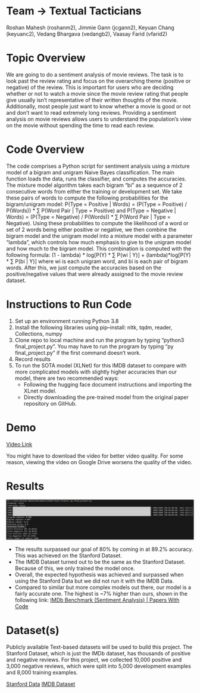 # Team -> Textual Tacticians

Roshan Mahesh (roshanm2), Jimmie Gann (jcgann2), Keyuan Chang (keyuanc2), Vedang Bhargava (vedangb2), Vaasay Farid (vfarid2)

# Topic Overview

We are going to do a sentiment analysis of movie reviews. The task is to look past the review rating and focus on the overarching theme (positive or negative) of the review. This is important for users who are deciding whether or not to watch a movie since the movie review rating that people give usually isn’t representative of their written thoughts of the movie. Additionally, most people just want to know whether a movie is good or not and don’t want to read extremely long reviews. Providing a sentiment analysis on movie reviews allows users to understand the population’s view on the movie without spending the time to read each review.

# Code Overview

The code comprises a Python script for sentiment analysis using a mixture model of a bigram and unigram Naive Bayes classification. The main function loads the data, runs the classifier, and computes the accuracies. The mixture model algorithm takes each bigram “bi” as a sequence of 2 consecutive words from either the training or development set. We take these pairs of words to compute the following probabilities for the bigram/unigram model: P(Type = Positive | Words) = (P(Type = Positive) / P(Words)) * ∑ P(Word Pair | Type = Positive) and P(Type = Negative | Words) = (P(Type = Negative) / P(Words)) * ∑ P(Word Pair | Type = Negative). Using these probabilities to compute the likelihood of a word or set of 2 words being either positive or negative, we then combine the bigram model and the unigram model into a mixture model with a parameter “lambda”, which controls how much emphasis to give to the unigram model and how much to the bigram model. This combination is computed with the following formula: (1 - lambda) * log[P(Y) * ∑ P(wi | Y)] + (lambda)*log[P(Y) * ∑ P(bi | Y)] where wi is each unigram word, and bi is each pair of bigram words. After this, we just compute the accuracies based on the positive/negative values that were already assigned to the movie review dataset.

# Instructions to Run Code

1. Set up an environment running Python 3.8
1. Install the following libraries using pip–install: nltk, tqdm, reader, Collections, numpy
1. Clone repo to local machine and run the program by typing “python3 final_project.py”. You may have to run the program by typing “py final_project.py” if the first command doesn’t work.
1. Record results
1. To run the SOTA model (XLNet) for this IMDB dataset to compare with more complicated models with slightly higher accuracies than our model, there are two recommended ways:
    - Following the hugging face document instructions and importing the XLnet model.
    - Directly downloading the pre-trained model from the original paper repository on GitHub.

# Demo

[Video Link](https://drive.google.com/file/d/1V8BHa5C-lhphMyZNDSenwechZg3Uyb3L/view?usp=sharing)

You might have to download the video for better video quality. For some reason, viewing the video on Google Drive worsens the quality of the video.

# Results

![Capture](Capture.PNG)

- The results surpassed our goal of 80% by coming in at 89.2% accuracy. This was achieved on the Stanford Dataset.
- The IMDB Dataset turned out to be the same as the Stanford Dataset. Because of this, we only trained the model once.
- Overall, the expected hypothesis was achieved and surpassed when using the Stanford Data but we did not run it with the IMDB Data.
- Compared to similar but more complex models out there, our model is a fairly accurate one. The highest is ~7% higher than ours, shown in the following link: [IMDb Benchmark (Sentiment Analysis) | Papers With Code](https://paperswithcode.com/sota/sentiment-analysis-on-imdb)

# Dataset(s)

Publicly available Text-based datasets will be used to build this project. The Stanford Dataset, which is just the IMDb dataset, has thousands of positive and negative reviews. For this project, we collected 10,000 positive and 3,000 negative reviews, which were split into 5,000 development examples and 8,000 training examples.

[Stanford Data](https://ai.stanford.edu/~amaas/data/sentiment/)
[IMDB Dataset](https://www.kaggle.com/datasets/lakshmi25npathi/imdb-dataset-of-50k-movie-reviews)
